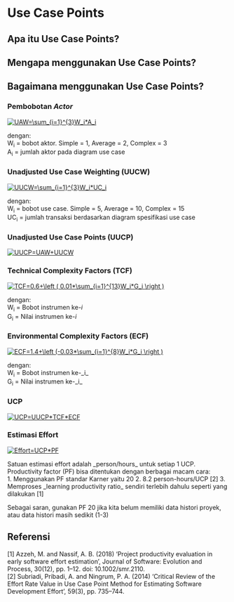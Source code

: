 # Use Case Points

## Apa itu Use Case Points?
## Mengapa menggunakan Use Case Points?

## Bagaimana menggunakan Use Case Points?
###  Pembobotan _Actor_
<a href="https://www.codecogs.com/eqnedit.php?latex=UAW=\sum_{i=1}^{3}W_i*A_i" target="_blank"><img src="https://latex.codecogs.com/svg.latex?UAW=\sum_{i=1}^{3}W_i*A_i" title="UAW=\sum_{i=1}^{3}W_i*A_i" /></a>
<p>
  
dengan:<br>
W<sub>i</sub> = bobot aktor. Simple = 1, Average = 2, Complex = 3 <br>
A<sub>i</sub> = jumlah aktor pada diagram use case

### Unadjusted Use Case Weighting (UUCW)
<a href="https://www.codecogs.com/eqnedit.php?latex=UUCW=\sum_{i=1}^{3}W_i*UC_i" target="_blank"><img src="https://latex.codecogs.com/svg.latex?UUCW=\sum_{i=1}^{3}W_i*UC_i" title="UUCW=\sum_{i=1}^{3}W_i*UC_i" /></a>
<p>
dengan: <br>
W<sub>i</sub> = bobot use case. Simple = 5, Average = 10, Complex = 15 <br>
UC<sub>i</sub> = jumlah transaksi berdasarkan diagram spesifikasi use case

### Unadjusted Use Case Points (UUCP)
<a href="https://www.codecogs.com/eqnedit.php?latex=UUCP=UAW&plus;UUCW" target="_blank"><img src="https://latex.codecogs.com/svg.latex?UUCP=UAW&plus;UUCW" title="UUCP=UAW+UUCW" /></a>

### Technical Complexity Factors (TCF)
<a href="https://www.codecogs.com/eqnedit.php?latex=TCF=0.6&plus;\left&space;(&space;0.01*\sum_{i=1}^{13}W_i*G_i&space;\right&space;)" target="_blank"><img src="https://latex.codecogs.com/svg.latex?TCF=0.6&plus;\left&space;(&space;0.01*\sum_{i=1}^{13}W_i*G_i&space;\right&space;)" title="TCF=0.6+\left ( 0.01*\sum_{i=1}^{13}W_i*G_i \right )" /></a>
<p>

dengan: <br>
W<sub>i</sub> = Bobot instrumen ke-_i_ <br>
G<sub>i</sub> = Nilai instrumen ke-_i_

### Environmental Complexity Factors (ECF)
<a href="https://www.codecogs.com/eqnedit.php?latex=ECF=1.4&plus;\left&space;(-0.03*\sum_{i=1}^{8}W_i*G_i&space;\right&space;)" target="_blank"><img src="https://latex.codecogs.com/svg.latex?ECF=1.4&plus;\left&space;(-0.03*\sum_{i=1}^{8}W_i*G_i&space;\right&space;)" title="ECF=1.4+\left (-0.03*\sum_{i=1}^{8}W_i*G_i \right )" /></a>
<p>
  dengan:<br>
  W<sub>i</sub> = Bobot instrumen ke-_i_ <br>
  G<sub>i</sub> = Nilai instrumen ke-_i_
  
### UCP  
<a href="https://www.codecogs.com/eqnedit.php?latex=UCP=UUCP*TCF*ECF" target="_blank"><img src="https://latex.codecogs.com/svg.latex?UCP=UUCP*TCF*ECF" title="UCP=UUCP*TCF*ECF" /></a>

### Estimasi Effort
<a href="https://www.codecogs.com/eqnedit.php?latex=Effort=UCP*PF" target="_blank"><img src="https://latex.codecogs.com/svg.latex?Effort=UCP*PF" title="Effort=UCP*PF" /></a>
<p>
Satuan estimasi effort adalah _person/hours_ untuk setiap 1 UCP. Productivity factor (PF) bisa ditentukan dengan berbagai macam cara:<br>
1. Menggunakan PF standar Karner yaitu 20
2. 8.2 person-hours/UCP [2]
3. Memproses _learning productivity ratio_ sendiri terlebih dahulu seperti yang dilakukan [1]

Sebagai saran, gunakan PF 20 jika kita belum memiliki data histori proyek, atau data histori masih sedikit (1-3)

## Referensi
[1] Azzeh, M. and Nassif, A. B. (2018) ‘Project productivity evaluation in early software effort estimation’, Journal of Software: Evolution and Process, 30(12), pp. 1–12. doi: 10.1002/smr.2110. <br>
[2] Subriadi, Pribadi, A. and Ningrum, P. A. (2014) ‘Critical Review of the Effort Rate Value in Use Case Point Method for Estimating Software Development Effort’, 59(3), pp. 735–744.
